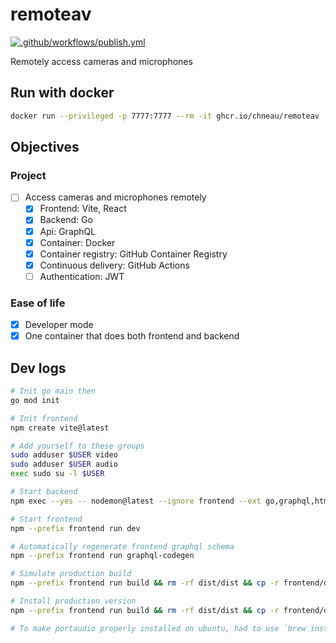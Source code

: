 # remoteav

[![.github/workflows/publish.yml](https://github.com/chneau/remoteav/actions/workflows/publish.yml/badge.svg)](https://github.com/chneau/remoteav/actions/workflows/publish.yml)

Remotely access cameras and microphones

## Run with docker

```bash
docker run --privileged -p 7777:7777 --rm -it ghcr.io/chneau/remoteav
```

## Objectives

### Project

- [ ] Access cameras and microphones remotely
  - [x] Frontend: Vite, React
  - [x] Backend: Go
  - [x] Api: GraphQL
  - [x] Container: Docker
  - [x] Container registry: GitHub Container Registry
  - [x] Continuous delivery: GitHub Actions
  - [ ] Authentication: JWT

### Ease of life

- [x] Developer mode
- [x] One container that does both frontend and backend

## Dev logs

```bash
# Init go main then
go mod init

# Init frontend
npm create vite@latest

# Add yourself to these groups
sudo adduser $USER video
sudo adduser $USER audio
exec sudo su -l $USER

# Start backend
npm exec --yes -- nodemon@latest --ignore frontend --ext go,graphql,html --exec 'fuser -k 7777/tcp; go run ./dev || false'

# Start frontend
npm --prefix frontend run dev

# Automatically regenerate frontend graphql schema
npm --prefix frontend run graphql-codegen

# Simulate production build
npm --prefix frontend run build && rm -rf dist/dist && cp -r frontend/dist dist && go run .

# Install production version
npm --prefix frontend run build && rm -rf dist/dist && cp -r frontend/dist dist && go install .

# To make portaudio properly installed on ubuntu, had to use `brew install portaudio`, the apt version was not working
```
